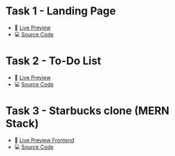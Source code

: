# Task 1 - Landing Page

- 👀 [Live Preview](https://liveyana-r-d.github.io/task1-landing-page/)
- 💻 [Source Code](https://github.com/Liveyana-R-D/task1-landing-page/)

# Task 2 - To-Do List 

- 👀 [Live Preview](https://liveyana-r-d.github.io/task2-todo-list/)
- 💻 [Source Code](https://github.com/Liveyana-R-D/task2-todo-list)

# Task 3 - Starbucks clone (MERN Stack)

- 👀 [Live Preview Frontend](https://starbucks-frontend-rust.vercel.app)
- 💻 [Source Code](https://github.com/Liveyana-R-D/OCTANET_FEBRUARY/tree/main/Task3_CloningStarbucks)
